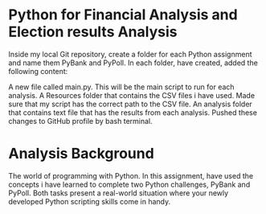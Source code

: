 # Python for Financial Analysis and Election results Analysis

Inside my local Git repository, create a folder for each Python assignment and name them PyBank and PyPoll.
In each folder, have created, added the following content:

A new file called main.py. This will be the main script to run for each analysis.
A Resources folder that contains the CSV files i have used. Made sure that my script has the correct path to the CSV file.
An analysis folder that contains text file that has the results from each analysis.
Pushed these changes to GitHub profile by bash terminal.

# Analysis Background
The world of programming with Python. 
In this assignment, have used the concepts i have learned to complete two Python challenges, 
PyBank and PyPoll. Both tasks present a real-world situation where your newly developed Python scripting skills come in handy.

